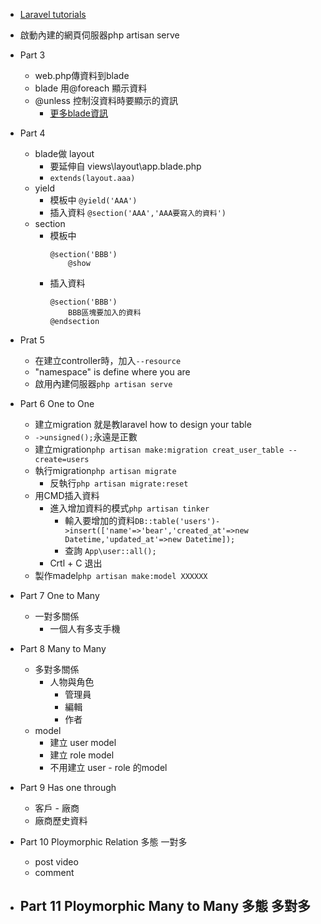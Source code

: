 - [Laravel tutorials](https://www.youtube.com/playlist?list=PLe30vg_FG4OQz1yZq0z19ZuWD_C3MZbA4)  
- 啟動內建的網頁伺服器php artisan serve
- Part 3
    - web.php傳資料到blade
    - blade 用@foreach 顯示資料
    - @unless 控制沒資料時要顯示的資訊
        - [更多blade資訊](https://laravel.com/docs/6.x/blade)
- Part 4
    - blade做 layout
        - 要延伸自 views\layout\app.blade.php
        - `extends(layout.aaa)`
    - yield
        - 模板中 `@yield('AAA')`
        - 插入資料 `@section('AAA','AAA要寫入的資料')`
    - section
        - 模板中
            ```
            @section('BBB')
                @show
            ```
        - 插入資料 
            ```
            @section('BBB')
                BBB區塊要加入的資料
            @endsection
            ```
- Prat 5
    - 在建立controller時，加入`--resource`
    - "namespace" is define where you are
    - 啟用內建伺服器`php artisan serve`


- Part 6 One to One
    - 建立migration 就是教laravel how to design your table
    - `->unsigned();`永遠是正數
    - 建立migration`php artisan make:migration creat_user_table --create=users`
    - 執行migration`php artisan migrate`
        - 反執行`php artisan migrate:reset`
    - 用CMD插入資料
        - 進入增加資料的模式`php artisan tinker`
            - 輸入要增加的資料`DB::table('users')->insert(['name'=>'bear','created_at'=>new Datetime,'updated_at'=>new Datetime]);`
            - 查詢 `App\user::all();`
        - Crtl + C 退出
    - 製作madel`php artisan make:model XXXXXX`

- Part 7 One to Many
    - 一對多關係
        - 一個人有多支手機

- Part 8 Many to Many
    - 多對多關係
        - 人物與角色
            - 管理員
            - 編輯
            - 作者
    - model
        - 建立 user model
        - 建立 role model
        - 不用建立 user - role 的model
- Part 9 Has one through
    - 客戶 - 廠商
    - 廠商歷史資料
- Part 10 Ploymorphic Relation 多態 一對多
    - post video
    - comment
- Part 11 Ploymorphic Many to Many 多態 多對多
    - 